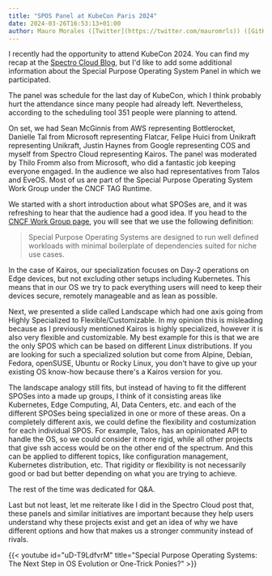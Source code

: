 ```yaml
---
title: "SPOS Panel at KubeCon Paris 2024"
date: 2024-03-26T16:53:13+01:00
author: Mauro Morales ([Twitter](https://twitter.com/mauromrls)) ([GitHub](https://github.com/mauromorales))
---
```


I recently had the opportunity to attend KubeCon 2024. You can find my recap at the [Spectro Cloud Blog](https://www.spectrocloud.com/blog/kubecon-paris-edge-ai-and-la-vie-en-cloud-native), but I'd like to add some additional information about the Special Purpose Operating System Panel in which we participated.

The panel was schedule for the last day of KubeCon, which I think probably hurt the attendance since many people had already left. Nevertheless, according to the scheduling tool 351 people were planning to attend.

On set, we had Sean McGinnis from AWS representing Bottlerocket, Danielle Tal from Microsoft representing Flatcar, Felipe Huici from Unikraft representing Unikraft, Justin Haynes from Google representing COS and myself from Spectro Cloud representing Kairos. The panel was moderated by Thilo Fromm also from Microsoft, who did a fantastic job keeping everyone engaged. In the audience we also had representatives from Talos and EveOS. Most of us are part of the Special Purpose Operating System Work Group under the CNCF TAG Runtime.

We started with a short introduction about what SPOSes are, and it was refreshing to hear that the audience had a good idea. If you head to the [CNCF Work Group page](https://tag-runtime.cncf.io/wgs/spos/charter/), you will see that we use the following definition:

> Special Purpose Operating Systems are designed to run well defined workloads with minimal boilerplate of dependencies suited for niche use cases.

In the case of Kairos, our specialization focuses on Day-2 operations on Edge devices, but not excluding other setups including Kubernetes. This means that in our OS we try to pack everything users will need to keep their devices secure, remotely manageable and as lean as possible.

Next, we presented a slide called Landscape which had one axis going from Highly Specialized to Flexible/Customizable. In my opinion this is misleading because as I previously mentioned Kairos is highly specialized, however it is also very flexible and customizable. My best example for this is that we are the only SPOS which can be based on different Linux distributions. If you are looking for such a specialized solution but come from Alpine, Debian, Fedora, openSUSE, Ubuntu or Rocky Linux, you don't have to give up your existing OS know-how because there's a Kairos version for you.

The landscape analogy still fits, but instead of having to fit the different SPOSes into a made up groups, I think of it consisting areas like Kubernetes, Edge Computing, AI, Data Centers, etc. and each of the different SPOSes being specialized in one or more of these areas. On a completely different axis, we could define the flexibility and costumization for each individual SPOS. For example, Talos, has an opinionated API to handle the OS, so we could consider it more rigid, while all other projects that give ssh access would be on the other end of the spectrum. And this can be applied to different topics, like configuration management, Kubernetes distribution, etc. That rigidity or flexibility is not necessarily good or bad but better depending on what you are trying to achieve.

The rest of the time was dedicated for Q&A.

Last but not least, let me reiterate like I did in the Spectro Cloud post that, these panels and similar initiatives are important because they help users understand why these projects exist and get an idea of why we have different options and how that makes us a stronger community instead of rivals.

{{< youtube id="uD-T9LdfvrM" title="Special Purpose Operating Systems: The Next Step in OS Evolution or One-Trick Ponies?" >}}